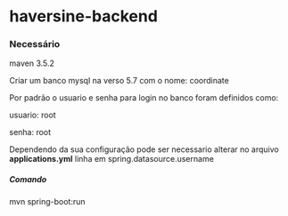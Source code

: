# haversine-backend
### Necessário

maven 3.5.2

Criar um banco mysql na verso 5.7 com o nome: coordinate

Por padrão o usuario e senha para login no banco foram definidos como:

usuario: root

senha: root

Dependendo da sua configuração pode ser necessario alterar no arquivo 
<b>applications.yml</b> 
linha em spring.datasource.username

##### Comando
mvn spring-boot:run
